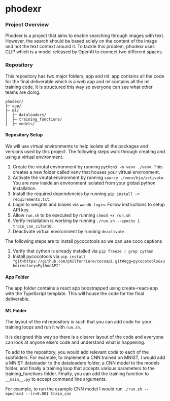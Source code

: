 # phodexr

### Project Overview

Phodexr is a project that aims to enable searching through images with text. However, the search should be based solely on the content of the image and not the text context around it. To tackle this problem, phodexr uses CLIP which is a model released by OpenAI to connect two different spaces.

### Repository

This repository has two major folders, app and ml. app contains all the code for the final deliverable which is a web app and ml contains all the ml training code. It is structured this way so everyone can see what other teams are doing.

```
phodexr/
├─ app/
├─ ml/
│  ├─ dataloaders/
│  ├─ training_functions/
│  ├─ models/
```

#### Repository Setup

We will use virtual environments to help isolate all the packages and versions used by this project. The following steps walk through creating and using a virtual environment.

1. Create the virutal environment by running `python3 -m venv ./venv`. This creates a new folder called venv that houses your virtual environment.
2. Activate the virutal environment by running `source ./venv/bin/activate`. You are now inside an environment isolated from your global python installation.
3. Install the required dependencies by running `pip install -r requirements.txt`.
4. Login to weights and biases via `wandb login`. Follow instructions to setup API key.
5. Allow `run.sh` to be executed by running `chmod +x run.sh`
6. Verify installation is working by running `./run.sh --epochs 1 train_cnn_cifar10`.
7. Deactivate virtual environment by running `deactivate`.

The following steps are to install pycocotools so we can use coco captions

1. Verify that cython is already installed via `pip freeze | grep cython`
2. Install pycocotools via `pip install "git+https://github.com/philferriere/cocoapi.git#egg=pycocotools&subdirectory=PythonAPI"`

#### App Folder

The app folder contains a react app boostrapped using create-react-app with the TypeScript template. This will house the code for the final deliverable.

#### ML Folder

The layout of the ml repository is such that you can add code for your training loops and run it with `run.sh`.

It is designed this way so there is a clearer layout of the code and everyone can look at anyone else's code and understand what is happening.

To add to the repository, you would add relevant code to each of the subfolders. For example, to implement a CNN trained on MNIST, I would add a MNIST dataloader to the dataloaders folder, a CNN model to the models folder, and finally a training loop that accepts various parameters to the training_functions folder. Finally, you can add the training function to `__main__.py` to accept command line arguments.

For example, to run the example CNN model I would run `./run.sh --epochs=3 --lr=0.001 train_cnn`
